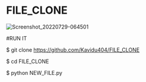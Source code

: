 # FILE_CLONE

![Screenshot_20220729-064501](https://user-images.githubusercontent.com/90969493/181660497-188b0f71-6467-4ed2-a9bf-d292c08812f1.png)


#RUN IT

$ git clone https://github.com/Kavidu404/FILE_CLONE

$ cd FILE_CLONE

$ python NEW_FILE.py
